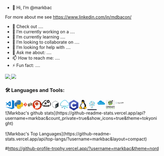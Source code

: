 - 👋 Hi, I’m @markbac

For more about me see https://www.linkedin.com/in/mdbacon/


- 📑 Check out ....
- 🔭 I’m currently working on a ....
- 🌱 I’m currently learning ....
- 👯 I’m looking to collaborate on ....
- 🤔 I’m looking for help with ....
- 💬 Ask me about: ....
- 📫 How to reach me: ....
- ⚡ Fun fact: ....

<p>
  <a href="https://twitter.com/streakymdb">
    <img src="https://img.shields.io/twitter/follow/streakymdb?label=Twitter&logo=twitter&style=for-the-badge" />
  </a>
  <a href="https://www.linkedin.com/in/mdbacon/">
    <img src="https://img.shields.io/badge/-LinkedIn-blue?style=for-the-badge&logo=linkedin" />
  </a>
</p>

### 🛠 Languages and Tools:
<img align="left" alt="Visual Studio Code" width="30px" src="https://raw.githubusercontent.com/markbac/markbac/main/visual-studio-code.png" />
<img align="left" alt="Python" width="30px" src="https://raw.githubusercontent.com/markbac/markbac/main/python.png" />
<img align="left" alt="Git" width="30px" src="https://raw.githubusercontent.com/markbac/markbac/main/git.png" />
<img align="left" alt="Solution Architecture" width="30px" src="https://raw.githubusercontent.com/markbac/markbac/main/SA.png" />
<img align="left" alt="SaaS Architecture" width="30px" src="https://raw.githubusercontent.com/markbac/markbac/main/Saas-arch.png" />
<img align="left" alt="Bash" width="30px" src="https://raw.githubusercontent.com/markbac/markbac/main/bash.png" />
<img align="left" alt="Cloud Architecture" width="30px" src="https://raw.githubusercontent.com/markbac/markbac/main/cloud-arch.png" />
<img align="left" alt="C" width="30px" src="https://raw.githubusercontent.com/markbac/markbac/main/c.png" />
<img align="left" alt="Linux" width="30px" src="https://raw.githubusercontent.com/markbac/markbac/main/linux.png" />
<img align="left" alt="IoT" width="30px" src="https://raw.githubusercontent.com/markbac/markbac/main/iot.jpg" />
<img align="left" alt="REST" width="30px" src="https://raw.githubusercontent.com/markbac/markbac/main/REST.png" />
<img align="left" alt="OpenAPI" width="30px" src="https://raw.githubusercontent.com/markbac/markbac/main/open-api.png" />
<img align="left" alt="Async-API" width="30px" src="https://raw.githubusercontent.com/markbac/markbac/main/asynapi.png" />


</br>
</br>
![Markbac's github stats](https://github-readme-stats.vercel.app/api?username=markbac&count_private=true&show_icons=true&theme=tokyonight)
</br>
</br>
![Markbac's Top Languages](https://github-readme-stats.vercel.app/api/top-langs/?username=markbac&layout=compact)


#https://github-profile-trophy.vercel.app/?username=markbac&theme=nord

